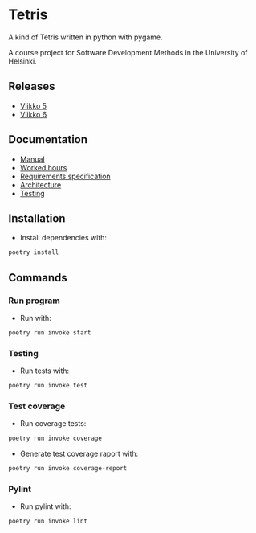 # Tetris

A kind of Tetris written in python with pygame. 

A course project for Software Development Methods in the University of Helsinki. 

## Releases
- [Viikko 5](https://github.com/jerenuora/ot_harjoitustyo/releases/tag/viikko5)
- [Viikko 6](https://github.com/jerenuora/ot_harjoitustyo/releases/tag/viikko6)

## Documentation
- [Manual](https://github.com/jerenuora/ot_harjoitustyo/blob/master/dokumentaatio/Manual.md)
- [Worked hours](https://github.com/jerenuora/ot_harjoitustyo/blob/master/dokumentaatio/Timetracking.md)
- [Requirements specification](https://github.com/jerenuora/ot_harjoitustyo/blob/master/dokumentaatio/Requirements.md)
- [Architecture](https://github.com/jerenuora/ot_harjoitustyo/blob/master/dokumentaatio/Architecture.md)
- [Testing](https://github.com/jerenuora/ot_harjoitustyo/blob/master/dokumentaatio/Testing.md)
## Installation
- Install dependencies with:
```bash
poetry install
```

## Commands
### Run program 
- Run with:
```bash
poetry run invoke start
```

### Testing 
- Run tests with:
```bash 
poetry run invoke test
```

### Test coverage
- Run coverage tests:
```bash 
poetry run invoke coverage
```
- Generate test coverage raport with:
```bash
poetry run invoke coverage-report
```

### Pylint
- Run pylint with:
```bash
poetry run invoke lint
```
